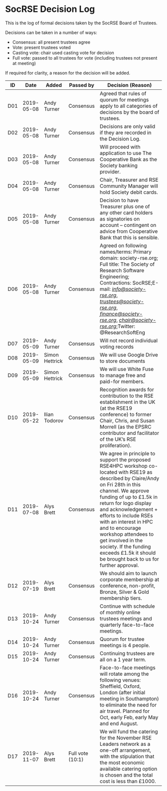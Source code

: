 # SocRSE Decision Log

This is the log of formal decisions taken by the SocRSE Board of Trustees.

Decisions can be taken in a number of ways:

   -   Consensus: all present trustees agree
   -   Vote: present trustees voted
   -   Casting vote: chair used casting vote for decision
   -   Full vote: passed to all trustees for vote (including trustees not present at meeting)

If required for clarity, a reason for the decision will be added.

| ID  | Date       | Added          | Passed by            | Decision (Reason)    |
|-----|------------|----------------|----------------------|----------------------|
| D01 | 2019-05-08 | Andy Turner    | Consensus            | Agreed that rules of quorum for meetings apply to all categories of decisions by the board of trustees. |
| D02 | 2019-05-08 | Andy Turner    | Consensus            | Decisions are only valid if they are recorded in the Decision Log.  |
| D03 | 2019-05-08 | Andy Turner    | Consensus            | Will proceed with application to use The Cooperative Bank as the Society banking provider. |
| D04 | 2019-05-08 | Andy Turner    | Consensus            | Chair, Treasurer and RSE Community Manager will hold Society debit cards.  |
| D05 | 2019-05-08 | Andy Turner    | Consensus            | Decision to have Treasurer plus one of any other card holders as signatories on account – contingent on advice from Cooperative Bank that this is sensible.  |
| D06 | 2019-05-08 | Andy Turner    | Consensus            | Agreed on following names/terms: Primary domain: society-rse.org; Full title: The Society of Research Software Engineering; Contractions: SocRSE;E-mail: [*info@society-rse.org*](mailto:info@society-rse.org), [*trustees@society-rse.org*](mailto:trustees@society-rse.org), [*finance@society-rse.org*](mailto:finance@society-rse.org), [*chair@society-rse.org*](mailto:chair@society-rse.org);Twitter: @ResearchSoftEng |
| D07 | 2019-05-09 | Andy Turner    | Consensus            | Will not record individual voting records |
| D08 | 2019-05-09 | Simon Hettrick | Consensus            | We will use Google Drive to store documents   |
| D09 | 2019-05-09 | Simon Hettrick | Consensus            | We will use White Fuse to manage free and paid-for members.  |
| D10 | 2019-05-22 | Ilian Todorov  | Consensus            | Recognition awards for contribution to the RSE establishment in the UK (at the RSE19 conference) to former Chair, Chris, and Susan Morrell (as the EPSRC contributor and facilitator of the UK’s RSE proliferation). |
| D11 | 2019-07-08 | Alys Brett     | Consensus            | We agree in principle to support the proposed RSE4HPC workshop co-located with RSE19 as described by Claire/Andy on Fri 28th in this channel. We approve funding of up to £1.5k in return for logo display and acknowledgement + efforts to include RSEs with an interest in HPC and to encourage workshop attendees to get involved in the society. If the funding exceeds £1.5k it should be brought back to us for further approval. |
| D12 | 2019-07-19 | Alys Brett     | Consensus            | We should aim to launch corporate membership at conference, non-profit, Bronze, Silver & Gold membership tiers.  |
| D13 | 2019-10-24 | Andy Turner | Consensus | Continue with schedule of monthly online trustees meetings and quarterly face-to-face meetings.  |
| D14 | 2019-10-24 | Andy Turner | Consensus | Quorum for trustee meetings is 4 people.   |
| D15 | 2019-10-24 | Andy Turner | Consensus | Continuing trustees are all on a 1 year term.  |
| D16 | 2019-10-24 | Andy Turner | Consensus | Face-to-face meetings will rotate among the following venues: Sheffield, Oxford, London (after initial meeting in Southampton) to eliminate the need for air travel. Planned for Oct, early Feb, early May and end August. |
| D17 | 2019-11-07 | Alys Brett     | Full vote (10:1) | We will fund the catering for the November RSE Leaders network as a one-off arrangement, with the stipulation that the most economic available catering option is chosen and the total cost is less than £1000. |


